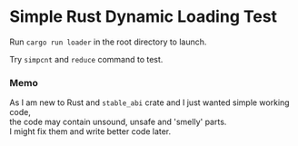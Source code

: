 Simple Rust Dynamic Loading Test
===

Run `cargo run loader` in the root directory to launch.

Try `simpcnt` and `reduce` command to test.

### Memo
As I am new to Rust and `stable_abi` crate and I just wanted simple working code,  
the code may contain unsound, unsafe and 'smelly' parts.  
I might fix them and write better code later.
